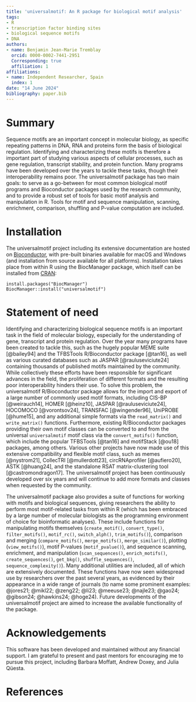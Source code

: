 ```yaml
---
title: 'universalmotif: An R package for biological motif analysis'
tags:
- R
- transcription factor binding sites
- biological sequence motifs
- DNA
authors:
- name: Benjamin Jean-Marie Tremblay
  orcid: 0000-0002-7441-2951
  Corresponding: true
  affiliation: 1
affiliations:
- name: Independent Researcher, Spain
  index: 1
date: "14 June 2024"
bibliography: paper.bib
---
```


# Summary

Sequence motifs are an important concept in molecular biology, as specific repeating patterns in DNA, RNA and proteins form the basis of biological regulation. Identifying and characterizing these motifs is therefore a important part of studying various aspects of cellular processes, such as gene regulation, transcript stability, and protein function. Many programs have been developed over the years to tackle these tasks, though their interoperability remains poor. The universalmotif package has two main goals: to serve as a go-between for most common biological motif programs and Bioconductor packages used by the research community, and to provide a robust set of tools for basic motif analysis and manipulation in R. Tools for motif and sequence manipulation, scanning, enrichment, comparison, shuffling and P-value computation are included.

# Installation

The universalmotif project including its extensive documentation are hosted on [Bioconductor](https://bioconductor.org/packages/universalmotif/), with pre-built binaries available for macOS and Windows (and installation from source available for all platforms). Installation takes place from within R using the BiocManager package, which itself can be installed from [CRAN](https://CRAN.R-project.org/package=BiocManager):

```
install.packages("BiocManager")
BiocManager::install("universalmotif")
```

# Statement of need

Identifying and characterizing biological sequence motifs is an important task in the field of molecular biology, especially for the understanding of gene, transcript and protein regulation. Over the year many programs have been created to tackle this, such as the hugely popular MEME suite [@bailey94] and the TFBSTools R/Bioconductor package [@tan16], as well as various curated databases such as JASPAR [@rauluseviciute24] containing thousands of published motifs maintained by the community. While collectively these efforts have been responsible for significant advances in the field, the proliferation of different formats and the resulting poor interoperability hinders their use. To solve this problem, the universalmotif R/Bioconductor package allows for the import and export of a large number of commonly used motif formats, including CIS-BP [@weirauch14], HOMER [@heinz10], JASPAR [@rauluseviciute24], HOCOMOCO [@vorontsov24], TRANSFAC [@wingender96], UniPROBE [@hume15], and any additional simple formats via the `read_matrix()` and `write_matrix()` functions. Furthermore, existing R/Bioconductor packages providing their own motif classes can be converted to and from the universal `universalmotif` motif class via the `convert_motifs()` function, which include the popular TFBSTools [@tan16] and motifStack [@ou18] packages, among others. Various other projects have now made use of this extensive compatibility and flexible motif class, such as memes [@nystrom21], CollecTRI [@mullerdott23], circRNAprofiler [@aufiero20], ASTK [@huang24], and the standalone RSAT matrix-clustering tool [@castromondragon17]. The universalmotif project has been continuously developed over six years and will continue to add more formats and classes when requested by the community.

The universalmotif package also provides a suite of functions for working with motifs and biological sequences, giving researchers the ability to perform most motif-related tasks from within R (which has been embraced by a large number of molecular biologists as the programming environment of choice for bioinformatic analyses). These include functions for manipulating motifs themselves (`create_motif()`, `convert_type()`, `filter_motifs()`, `motif_rc()`, `switch_alph()`, `trim_motifs()`), comparison and merging (`compare_motifs()`, `merge_motifs()`, `merge_similar()`), plotting (`view_motifs()`), motif P-values (`motif_pvalue()`), and sequence scanning, enrichment, and manipulation (`scan_sequences()`, `enrich_motifs()`, `create_sequences()`, `get_bkg()`, `shuffle_sequences()`, `sequence_complexity()`). Many additional utilities are included, all of which are extensively documented. These functions have now seen widespread use by researchers over the past several years, as evidenced by their appearance in a wide range of journals (to name some prominent examples: @jores21; @mikl22; @zeng22; @li23; @meeuse23; @najle23; @gao24; @gibson24; @hawkins24; @hoge24). Future developments of the universalmotif project are aimed to increase the available functionality of the package.

# Acknowledgements

This software has been developed and maintained without any financial support. I am grateful to present and past mentors for encouraging me to pursue this project, including Barbara Moffatt, Andrew Doxey, and Julia Qüesta.

# References


